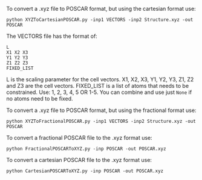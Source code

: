 To convert a .xyz file to POSCAR format, but using the cartesian format use:
```
python XYZToCartesianPOSCAR.py -inp1 VECTORS -inp2 Structure.xyz -out POSCAR
```
The VECTORS file has the format of:
```
L
X1 X2 X3
Y1 Y2 Y3
Z1 Z2 Z3
FIXED_LIST
```
L is the scaling parameter for the cell vectors. X1, X2, X3, Y1, Y2, Y3, Z1, Z2 and Z3 are the cell vectors. FIXED_LIST is a list of atoms that needs to be constrained. Use: 1, 2, 3, 4, 5 OR 1-5. You can combine and use just ```None``` if no atoms need to be fixed.

To convert a .xyz file to POSCAR format, but using the fractional format use:
```
python XYZToFractionalPOSCAR.py -inp1 VECTORS -inp2 Structure.xyz -out POSCAR
```

To convert a fractional POSCAR file to the .xyz format use:
```
python FractionalPOSCARToXYZ.py -inp POSCAR -out POSCAR.xyz
```

To convert a cartesian POSCAR file to the .xyz format use:
```
python CartesianPOSCARToXYZ.py -inp POSCAR -out POSCAR.xyz
```
